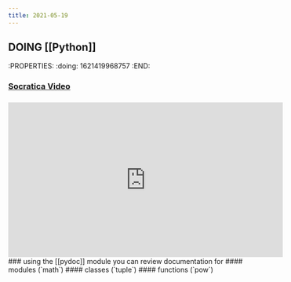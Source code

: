 ```yaml
---
title: 2021-05-19
---
```


## DOING [[Python]]
:PROPERTIES:
:doing: 1621419968757
:END:
### [Socratica Video](https://www.youtube.com/watch?v=URBSvqib0xw&ab_channel=Socratica)
### 
<iframe width="560" height="315" src="https://www.youtube.com/embed/URBSvqib0xw" title="YouTube video player" frameborder="0" allow="accelerometer; autoplay; clipboard-write; encrypted-media; gyroscope; picture-in-picture" allowfullscreen></iframe>
### using the [[pydoc]] module you can review documentation for
#### modules (`math`)
#### classes (`tuple`)
#### functions (`pow`)
